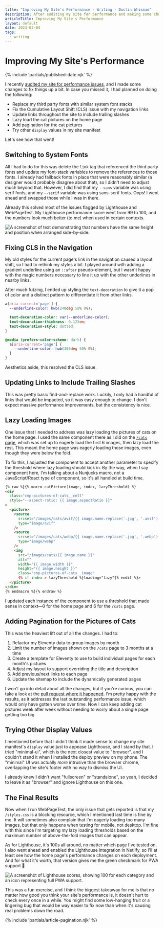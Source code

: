 ```yaml
---
title: "Improving My Site's Performance - Writing - Dustin Whisman"
description: After auditing my site for performance and making some changes, has anything improved?
articleTitle: Improving My Site's Performance
layout: default
date: 2023-02-04
tags:
  - writing
---
```


# Improving My Site's Performance

{% include 'partials/published-date.njk' %}

I recently [audited my site for performance issues](/writing/auditing-my-sites-performance/), and I made some changes to fix things up a bit. In case you missed it, I had planned on doing the following:

- Replace my third party fonts with similar system font stacks
- Fix the Cumulative Layout Shift (CLS) issue with my navigation links
- Update links throughout the site to include trailing slashes
- Lazy load the cat pictures on the home page
- Add pagination for the cat pictures
- Try other `display` values in my site manifest

Let's see how that went!

## Switching to System Fonts

All I had to do for this was delete the `link` tag that referenced the third party fonts and update my font-stack variables to remove the references to those fonts. I already had fallback fonts in place that were reasonably similar (a designer would probably disagree about that), so I didn't need to adjust much beyond that. However, I did find that my `--sans` variable was using serif fonts, and my `--serif` variable was using sans-serif fonts. Oops! I went ahead and swapped those while I was in there.

Already this solved most of the issues flagged by Lighthouse and WebPageTest. My Lighthouse performance score went from 99 to 100, and the numbers look much better (to me) when used in certain contexts.

<img src="/images/improving-my-sites-performance/improved-fonts.png" alt="A screenshot of text demonstrating that numbers have the same height and position when arranged side-by-side." class="cmp-article__image">

## Fixing CLS in the Navigation

My old styles for the current page's link in the navigation caused a layout shift, so I had to rethink my styles a bit. I played around with adding a gradient underline using an `::after` pseudo-element, but I wasn't happy with the magic numbers necessary to line it up with the other underlines in nearby links.

After much futzing, I ended up styling the `text-decoration` to give it a pop of color and a distinct pattern to differentiate it from other links.

```css
a[aria-current='page'] {
  --underline-color: hwb(240deg 50% 0%);

  text-decoration-color: var(--underline-color);
  text-decoration-thickness: 0.125em;
  text-decoration-style: dotted;
}

@media (prefers-color-scheme: dark) {
  a[aria-current='page'] {
    --underline-color: hwb(300deg 50% 0%);
  }
}
```

Aesthetics aside, this resolved the CLS issue.

## Updating Links to Include Trailing Slashes

This was pretty basic find-and-replace work. Luckily, I only had a handful of links that would be impacted, so it was easy enough to change. I don't expect massive performance improvements, but the consistency is nice.

## Lazy Loading Images

One issue that I needed to address was lazy loading the pictures of cats on the home page. I used the same component there as I did on the [`/cats` page](/cats/), which was set up to eagerly load the first 6 images, then lazy load the rest. This meant the home page was eagerly loading those images, even though they were below the fold.

To fix this, I adjusted the component to accept another parameter to specify the threshold where lazy loading should kick in. By the way, when I say component here, I'm talking about a Nunjucks macro, not a JavaScript/React type of component, so it's all handled at build time.

```html
{% raw %}{% macro catPicture(image, index, lazyThreshold) %}
<div
  class="cmp-pictures-of-cats__cell"
  style="--aspect-ratio: {{ image.aspectRatio }}"
>
  <picture>
    <source
      srcset="/images/cats/avif/{{ image.name.replace('.jpg', '.avif') }}"
      type="image/avif"
    />
    <source
      srcset="/images/cats/webp/{{ image.name.replace('.jpg', '.webp') }}"
      type="image/webp"
    />
    <img
      src="/images/cats/{{ image.name }}"
      alt=""
      width="{{ image.width }}"
      height="{{ image.height }}"
      class="cmp-pictures-of-cats__image"
      {% if index > lazyThreshold %}loading="lazy"{% endif %}>
  </picture>
</div>
{% endmacro %}{% endraw %}
```

I updated each instance of the component to use a threshold that made sense in context—0 for the home page and 6 for the `/cats` page.

## Adding Pagination for the Pictures of Cats

This was the heaviest lift out of all the changes. I had to:

1. Refactor my Eleventy data to group images by month
2. Limit the number of images shown on the `/cats` page to 3 months at a time
3. Create a template for Eleventy to use to build individual pages for each month's pictures
4. Adjust my layout to support overriding the title and description
5. Add previous/next links to each page
6. Update the sitemap to include the dynamically generated pages

I won't go into detail about all the changes, but if you're curious, you can take a look at the [pull request where it happened](https://github.com/dustinwhisman/dustinwhisman.com/pull/101). I'm pretty happy with the results, as it addresses the last outstanding performance issue, which would only have gotten worse over time. Now I can keep adding cat pictures week after week without needing to worry about a single page getting too big.

## Trying Other Display Values

I mentioned before that I didn't think it made sense to change my site manifest's `display` value just to appease Lighthouse, and I stand by that. I tried "minimal-ui", which is the next closest value to "browser", and I couldn't stand it when I installed the deploy preview on my phone. The "minimal" UI was actually _more_ intrusive than the browser chrome, overlapping the site's footer with no way to dismiss the UI.

I already knew I didn't want "fullscreen" or "standalone", so yeah, I decided to leave it as "browser" and ignore Lighthouse on this one.

## The Final Results

Now when I run WebPageTest, the only issue that gets reported is that my `/styles.css` is a blocking resource, which I mentioned last time is fine by me. It will sometimes also complain that I'm eagerly loading too many images, but that only happens when testing for mobile, not desktop. I'm fine with this since I'm targeting my lazy loading thresholds based on the maximum number of above-the-fold images that can appear.

As for Lighthouse, it's 100s all around, no matter which page I've tested on. I also went ahead and enabled the Lighthouse integration in Netlify, so I'll at least see how the home page's performance changes on each deployment. And for what it's worth, that version gives me the green checkmark for PWA support 🤷

<img src="/images/improving-my-sites-performance/lighthouse-after.png" alt="A screenshot of Lighthouse scores, showing 100 for each category and an icon representing full PWA support." class="cmp-article__image">

This was a fun exercise, and I think the biggest takeaway for me is that no matter how good you think your site's performance is, it doesn't hurt to check every once in a while. You might find some low-hanging fruit or a lingering bug that would be way easier to fix now than when it's causing real problems down the road.

{% include 'partials/article-pagination.njk' %}
